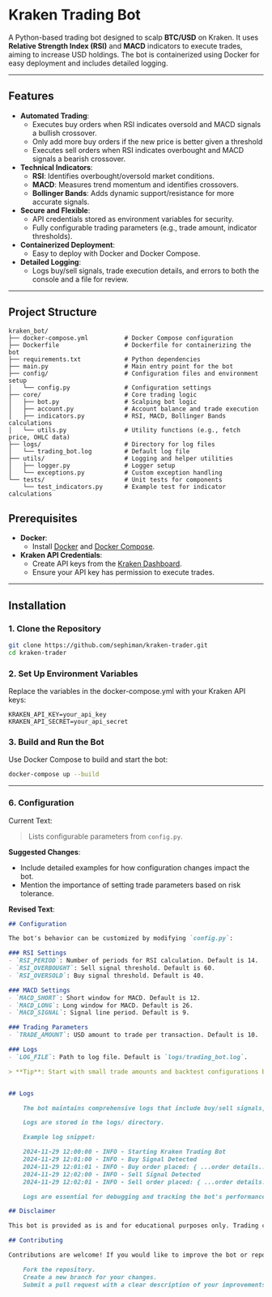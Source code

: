 # Kraken Trading Bot

A Python-based trading bot designed to scalp **BTC/USD** on Kraken. It uses **Relative Strength Index (RSI)** and **MACD** indicators to execute trades, aiming to increase USD holdings. The bot is containerized using Docker for easy deployment and includes detailed logging.

---

## Features

- **Automated Trading**:
  - Executes buy orders when RSI indicates oversold and MACD signals a bullish crossover.
  - Only add more buy orders if the new price is better given a threshold
  - Executes sell orders when RSI indicates overbought and MACD signals a bearish crossover.
- **Technical Indicators**:
  - **RSI**: Identifies overbought/oversold market conditions.
  - **MACD**: Measures trend momentum and identifies crossovers.
  - **Bollinger Bands**: Adds dynamic support/resistance for more accurate signals.
- **Secure and Flexible**:
  - API credentials stored as environment variables for security.
  - Fully configurable trading parameters (e.g., trade amount, indicator thresholds).
- **Containerized Deployment**:
  - Easy to deploy with Docker and Docker Compose.
- **Detailed Logging**:
  - Logs buy/sell signals, trade execution details, and errors to both the console and a file for review.

---

## Project Structure

```plaintext
kraken_bot/
├── docker-compose.yml          # Docker Compose configuration
├── Dockerfile                  # Dockerfile for containerizing the bot
├── requirements.txt            # Python dependencies
├── main.py                     # Main entry point for the bot
├── config/                     # Configuration files and environment setup
│   └── config.py               # Configuration settings
├── core/                       # Core trading logic
│   ├── bot.py                  # Scalping bot logic
│   ├── account.py              # Account balance and trade execution
│   ├── indicators.py           # RSI, MACD, Bollinger Bands calculations
│   └── utils.py                # Utility functions (e.g., fetch price, OHLC data)
├── logs/                       # Directory for log files
│   └── trading_bot.log         # Default log file
├── utils/                      # Logging and helper utilities
│   ├── logger.py               # Logger setup
│   └── exceptions.py           # Custom exception handling
└── tests/                      # Unit tests for components
    └── test_indicators.py      # Example test for indicator calculations
```

## Prerequisites

- **Docker**:
  - Install [Docker](https://docs.docker.com/get-docker/) and [Docker Compose](https://docs.docker.com/compose/install/).
- **Kraken API Credentials**:
  - Create API keys from the [Kraken Dashboard](https://www.kraken.com/).
  - Ensure your API key has permission to execute trades.

---

## Installation

### 1. Clone the Repository

```bash
git clone https://github.com/sephiman/kraken-trader.git
cd kraken-trader
```

### 2. Set Up Environment Variables

Replace the variables in the docker-compose.yml with your Kraken API keys:

    KRAKEN_API_KEY=your_api_key
    KRAKEN_API_SECRET=your_api_secret

### 3. Build and Run the Bot

Use Docker Compose to build and start the bot:
```bash
docker-compose up --build
```


---

### **6. Configuration**
Current Text:
> Lists configurable parameters from `config.py`.

**Suggested Changes**:
- Include detailed examples for how configuration changes impact the bot.
- Mention the importance of setting trade parameters based on risk tolerance.

**Revised Text**:
```markdown
## Configuration

The bot's behavior can be customized by modifying `config.py`:

### RSI Settings
- `RSI_PERIOD`: Number of periods for RSI calculation. Default is 14.
- `RSI_OVERBOUGHT`: Sell signal threshold. Default is 60.
- `RSI_OVERSOLD`: Buy signal threshold. Default is 40.

### MACD Settings
- `MACD_SHORT`: Short window for MACD. Default is 12.
- `MACD_LONG`: Long window for MACD. Default is 26.
- `MACD_SIGNAL`: Signal line period. Default is 9.

### Trading Parameters
- `TRADE_AMOUNT`: USD amount to trade per transaction. Default is 10.

### Logs
- `LOG_FILE`: Path to log file. Default is `logs/trading_bot.log`.

> **Tip**: Start with small trade amounts and backtest configurations before running live.


## Logs

    The bot maintains comprehensive logs that include buy/sell signals, trade execution details, and errors.

    Logs are stored in the logs/ directory.

    Example log snippet:

    2024-11-29 12:00:00 - INFO - Starting Kraken Trading Bot
    2024-11-29 12:01:00 - INFO - Buy Signal Detected
    2024-11-29 12:01:01 - INFO - Buy order placed: { ...order details... }
    2024-11-29 12:02:00 - INFO - Sell Signal Detected
    2024-11-29 12:02:01 - INFO - Sell order placed: { ...order details... }

    Logs are essential for debugging and tracking the bot's performance.

## Disclaimer

This bot is provided as is and for educational purposes only. Trading cryptocurrencies involves significant financial risk. There is no guarantee of profitability, and you may lose some or all of your investment. Use this bot at your own risk and consider consulting a financial advisor.

## Contributing

Contributions are welcome! If you would like to improve the bot or report a bug, please:

    Fork the repository.
    Create a new branch for your changes.
    Submit a pull request with a clear description of your improvements or fixes.

